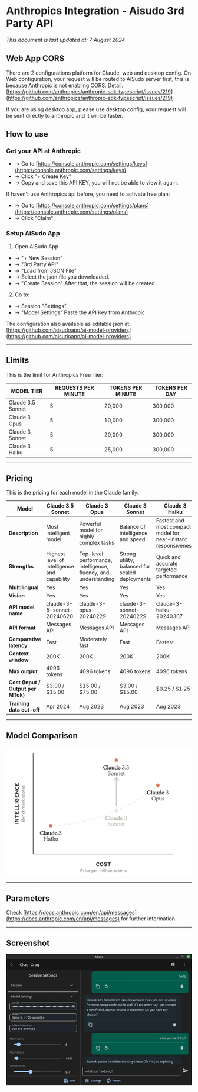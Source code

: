 

# Anthropics Integration - Aisudo 3rd Party API
*This document is last updated at: 7 August 2024*


## Web App CORS
There are 2 configurations platform for Claude, web and desktop config. 
On Web configuration, your request will be routed to AiSudo server first, this is because Anthropic is not enabling CORS.
Detail: [https://github.com/anthropics/anthropic-sdk-typescript/issues/219](https://github.com/anthropics/anthropic-sdk-typescript/issues/219)
  
If you are using desktop app, please use desktop config, your request will be sent directly to anthropic and it will be faster.

## How to use
### Get your API at Anthropic
- -> Go to [https://console.anthropic.com/settings/keys](https://console.anthropic.com/settings/keys)
- -> Click "+ Create Key"
- -> Copy and save this API KEY, you will not be able to view it again.

If haven't use Anthropics api before, you need to activate free plan:
- -> Go to [https://console.anthropic.com/settings/plans](https://console.anthropic.com/settings/plans)
- -> Click "Claim"

### Setup AiSudo App

1. Open AiSudo App
- -> "+ New Session" 
- -> "3rd Party API"
- -> "Load from JSON File" 
- -> Select the json file you downloaded.
- -> "Create Session"
After that, the session will be created.
2. Go to: 
- -> Session "Settings" 
- -> "Model Settings"
Paste the API Key from Anthropic
  
The configuration also available as editable json at: [https://github.com/aisudoapp/ai-model-providers](https://github.com/aisudoapp/ai-model-providers)


---

## Limits
This is the limit for Anthropics Free Tier:

| MODEL TIER | REQUESTS PER MINUTE | TOKENS PER MINUTE | TOKENS PER DAY |
| --- | --- | --- | --- |
| Claude 3.5 Sonnet | 5 | 20,000 | 300,000 |
| Claude 3 Opus | 5 | 10,000 | 300,000 |
| Claude 3 Sonnet | 5 | 20,000 | 300,000 |
| Claude 3 Haiku | 5 | 25,000 | 300,000 |
  
---

## Pricing
This is the pricing for each model in the Claude family:

| Model | Claude 3.5 Sonnet | Claude 3 Opus | Claude 3 Sonnet | Claude 3 Haiku |
| --- | --- | --- | --- | --- |
| **Description** | Most intelligent model | Powerful model for highly complex tasks | Balance of intelligence and speed | Fastest and most compact model for near-instant responsiveness |
| **Strengths** | Highest level of intelligence and capability | Top-level performance, intelligence, fluency, and understanding | Strong utility, balanced for scaled deployments | Quick and accurate targeted performance |
| **Multilingual** | Yes | Yes | Yes | Yes |
| **Vision** | Yes | Yes | Yes | Yes |
| **API model name** | claude-3-5-sonnet-20240620 | claude-3-opus-20240229 | claude-3-sonnet-20240229 | claude-3-haiku-20240307 |
| **API format** | Messages API | Messages API | Messages API | Messages API |
| **Comparative latency** | Fast | Moderately fast | Fast | Fastest |
| **Context window** | 200K | 200K | 200K | 200K |
| **Max output** | 4096 tokens | 4096 tokens | 4096 tokens | 4096 tokens |
| **Cost (Input / Output per MTok)** | $3.00 / $15.00 | $15.00 / $75.00 | $3.00 / $15.00 | $0.25 / $1.25 |
| **Training data cut-off** | Apr 2024 | Aug 2023 | Aug 2023 | Aug 2023 |
  
---
  
## Model Comparison
![Claude Model Comparison](https://raw.githubusercontent.com/aisudoapp/ai-model-providers/main/assets/anthropic-3-5-sonnet-curve.png)
  
  
---
  
## Parameters
Check [https://docs.anthropic.com/en/api/messages](https://docs.anthropic.com/en/api/messages) for further information.
  
---
  
## Screenshot
![Screenshot AiSudo](https://raw.githubusercontent.com/aisudoapp/ai-model-providers/main/assets/Screenshot-provider-groq.jpg)
